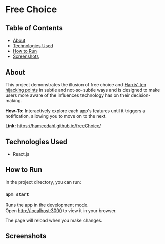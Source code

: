 # Free Choice

## Table of Contents

- [About](#about)
- [Technologies Used](#technologies-used)
- [How to Run](#how-to-run)
- [Screenshots](#screenshots)

## About

This project demonstrates the illusion of free choice and [Harris' ten hijacking points](https://medium.com/thrive-global/how-technology-hijacks-peoples-minds-from-a-magician-and-google-s-design-ethicist-56d62ef5edf3) in subtle and not-so-subtle ways and is designed to make users more aware of the  influences technology has on their decision-making.

**How-To:** Interactively explore each app's features until it triggers a notification, allowing you to move on to the next.

**Link:** https://hameedahl.github.io/freeChoice/

## Technologies Used

- React.js

## How to Run

In the project directory, you can run:
### `npm start`

Runs the app in the development mode.\
Open [http://localhost:3000](http://localhost:3000) to view it in your browser.

The page will reload when you make changes.

## Screenshots

